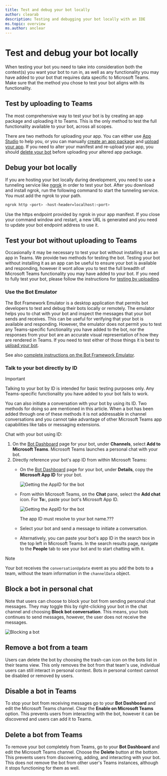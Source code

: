 ```yaml
---
title: Test and debug your bot locally
author: clearab
description: Testing and debugging your bot locally with an IDE
ms.topic: overview
ms.author: anclear
---
```


# Test and debug your bot locally

When testing your bot you need to take into consideration both the context(s) you want your bot to run in, as well as any functionality you may have added to your bot that requires data specific to Microsoft Teams. Make sure that the method you chose to test your bot aligns with its functionality.

## Test by uploading to Teams

The most comprehensive way to test your bot is by creating an app package and uploading it to Teams. This is the only method to test the full functionality available to your bot, across all scopes.

There are two methods for uploading your app. You can either use [App Studio](~/concepts/build-and-test/app-studio-overview.md) to help you, or you can manually [create an app package](~/concepts/build-and-test/apps-package.md) and [upload your app](~/concepts/deploy-and-publish/apps-upload.md). If you need to alter your manifest and re-upload your app, you should [delete your bot](#deleting-a-bot-from-teams) before uploading your altered app package.

## Debug your bot locally

If you are hosting your bot locally during development, you need to use a tunneling service like [ngrok](https://ngrok.com/) in order to test your bot. After you download and install ngrok, run the following command to start the tunneling service. You must add the ngrok to your path.

```bash
ngrok http <port> -host-header=localhost:<port>
```

Use the https endpoint provided by ngrok in your app manifest. If you close your command window and restart, a new URL is generated and you need to update your bot endpoint address to use it.

## Test your bot without uploading to Teams

Occasionally it may be necessary to test your bot without installing it as an app in Teams. We provide two methods for testing the bot. Testing your bot without installing it as an app can be useful to ensure your bot is available and responding, however it wont allow you to test the full breadth of Microsoft Teams functionality you may have added to your bot. If you need to fully test your bot, please follow the instructions for [testing by uploading](#test-by-uploading-to-teams).

### Use the Bot Emulator

The Bot Framework Emulator is a desktop application that permits bot developers to test and debug their bots locally or remotely. The emulator helps you to chat with your bot and inspect the messages that your bot sends and receives. This can be useful for verifying that your bot is available and responding. However, the emulator does not permit you to test any Teams-specific functionality you have added to the bot, nor the responses from your bot are an accurate visual representation of how they are rendered in Teams. If you need to test either of those things it is best to [upload your bot](#test-by-uploading-to-teams).

See also [complete instructions on the Bot Framework Emulator](/azure/bot-service/bot-service-debug-emulator?view=azure-bot-service-4.0).

### Talk to your bot directly by ID

>[!Important]
>Talking to your bot by ID is intended for basic testing purposes only. Any Teams-specific functionality you have added to your bot fails to work.

You can also initiate a conversation with your bot by using its ID. Two methods for doing so are mentioned in this article. When a bot has been added through one of these methods it is not addressable in channel conversations and you cannot take advantage of other Microsoft Teams app capabilities like tabs or messaging extensions.

Chat with your bot using ID:

1. On the [Bot Dashboard](https://dev.botframework.com/bots) page for your bot, under **Channels**, select **Add to Microsoft Teams**. Microsoft Teams launches a personal chat with your bot.
2. Directly reference your bot's app ID from within Microsoft Teams:
   * On the [Bot Dashboard](https://dev.botframework.com/bots) page for your bot, under **Details**, copy the **Microsoft App ID** for your bot.
  
     ![Getting the AppID for the bot](~/assets/images/bots_appid_botframework.png)
  
   * From within Microsoft Teams, on the **Chat** pane, select the **Add chat** icon. For **To:**, paste your bot's Microsoft App ID.
  
     ![Getting the AppID for the bot](~/assets/images/bots_uploading.png)

     The app ID must resolve to your bot name.???

   * Select your bot and send a message to initiate a conversation.
   * Alternatively, you can paste your bot's app ID in the search box in the top left in Microsoft Teams. In the search results page, navigate to the **People** tab to see your bot and to start chatting with it.

> [!NOTE]
> Your bot receives the `conversationUpdate` event as you add the bots to a team, without the team information in the `channelData` object.

## Block a bot in personal chat

Note that users can choose to block your bot from sending personal chat messages. They may toggle this by right-clicking your bot in the chat channel and choosing **Block bot conversation**. This means, your bots continues to send messages, however, the user does not receive the messages.

![Blocking a bot](~/assets/images/bots/botdisable.png)

## Remove a bot from a team

Users can delete the bot by choosing the trash-can icon on the bots list in their teams view. This only removes the bot from that team's use, individual users can still interact in personal context. Bots in personal context cannot be disabled or removed by users.

## Disable a bot in Teams

To stop your bot from receiving messages go to your **Bot Dashboard** and edit the Microsoft Teams channel. Clear the **Enable on Microsoft Teams** option. This prevents users from interacting with the bot, however it can be discovered and users can add it to Teams.

## Delete a bot from Teams

To remove your bot completely from Teams, go to your **Bot Dashboard** and edit the Microsoft Teams channel. Choose the **Delete** button at the bottom. This prevents users from discovering, adding, and interacting with your bot. This does not remove the bot from other user's Teams instances, although it stops functioning for them as well.
